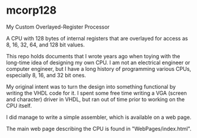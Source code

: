 # mcorp128
My Custom Overlayed-Register Processor

A CPU with 128 bytes of internal registers that are overlayed for access as
8, 16, 32, 64, and 128 bit values.

This repo holds documents that I wrote years ago when toying with the long-time idea 
of designing my own CPU. I am not an electrical engineer or computer engineer, but
I have a long history of programming various CPUs, especially 8, 16, and 32 bit ones.

My original intent was to turn the design into something functional by writing the VHDL
code for it. I spent some free time writing a VGA (screen and character) driver in VHDL,
but ran out of time prior to working on the CPU itself.

I did manage to write a simple assembler, which is available on a web page.

The main web page describing the CPU is found in "WebPages/index.html".

